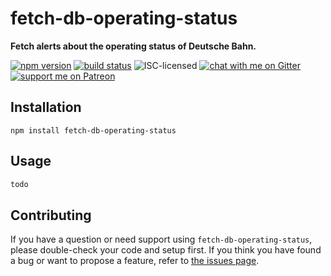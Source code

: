 # fetch-db-operating-status

**Fetch alerts about the operating status of Deutsche Bahn.**

[![npm version](https://img.shields.io/npm/v/fetch-db-operating-status.svg)](https://www.npmjs.com/package/fetch-db-operating-status)
[![build status](https://api.travis-ci.org/derhuerst/fetch-db-operating-status.svg?branch=master)](https://travis-ci.org/derhuerst/fetch-db-operating-status)
![ISC-licensed](https://img.shields.io/github/license/derhuerst/fetch-db-operating-status.svg)
[![chat with me on Gitter](https://img.shields.io/badge/chat%20with%20me-on%20gitter-512e92.svg)](https://gitter.im/derhuerst)
[![support me on Patreon](https://img.shields.io/badge/support%20me-on%20patreon-fa7664.svg)](https://patreon.com/derhuerst)


## Installation

```shell
npm install fetch-db-operating-status
```


## Usage

```js
todo
```


## Contributing

If you have a question or need support using `fetch-db-operating-status`, please double-check your code and setup first. If you think you have found a bug or want to propose a feature, refer to [the issues page](https://github.com/derhuerst/fetch-db-operating-status/issues).
